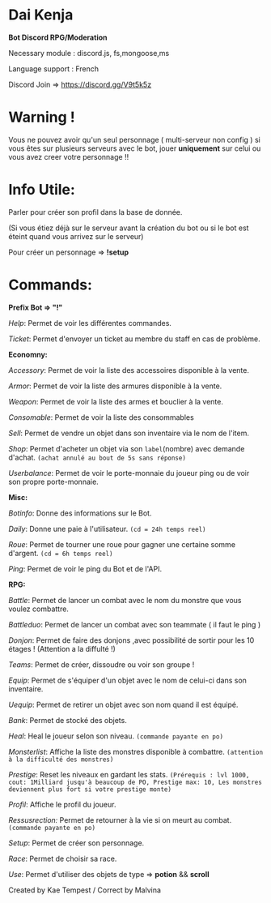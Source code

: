 # Dai Kenja
**Bot Discord RPG/Moderation**

Necessary module : discord.js, fs,mongoose,ms

Language support : French

Discord Join => https://discord.gg/V9t5k5z
# Warning !
Vous ne pouvez avoir qu'un seul personnage ( multi-serveur non config ) si vous êtes sur plusieurs serveurs avec le bot, jouer **uniquement** sur celui ou vous avez creer votre personnage !!

# Info Utile:
Parler pour créer son profil dans la base de donnée.

(Si vous étiez déjà sur le serveur avant la création du bot ou si le bot est éteint quand vous arrivez sur le serveur)

Pour créer un personnage => **!setup**
# Commands:
**Prefix Bot => "!"**

_Help_: Permet de voir les différentes commandes.

_Ticket_: Permet d'envoyer un ticket au membre du staff en cas de problème.

**Economny:**

_Accessory_: Permet de voir la liste des accessoires disponible à la vente.

_Armor_: Permet de voir la liste des armures disponible à la vente.

_Weapon_: Permet de voir la liste des armes et bouclier à la vente.

_Consomable_: Permet de voir la liste des consommables
 
_Sell_: Permet de vendre un objet dans son inventaire via le nom de l'item.

_Shop_: Permet d'acheter un objet via son `label`(nombre) avec demande d'achat. `(achat annulé au bout de 5s sans réponse)`

_Userbalance_: Permet de voir le porte-monnaie du joueur ping ou de voir son propre porte-monnaie.

**Misc:**

_Botinfo_: Donne des informations sur le Bot.

_Daily_: Donne une paie à l'utilisateur. `(cd = 24h temps reel)`

_Roue_: Permet de tourner une roue pour gagner une certaine somme d'argent. `(cd = 6h temps reel)`

_Ping_: Permet de voir le ping du Bot et de l'API.

**RPG:**

_Battle_: Permet de lancer un combat avec le nom du monstre que vous voulez combattre.

_Battleduo_: Permet de lancer un combat avec son teammate ( il faut le ping )

_Donjon_: Permet de faire des donjons ,avec possibilité de sortir pour les 10 étages ! (Attention a la diffulté !)

_Teams_: Permet de créer, dissoudre ou voir son groupe !

_Equip_: Permet de s'équiper d'un objet avec le nom de celui-ci dans son inventaire.

_Uequip_: Permet de retirer un objet avec son nom quand il est équipé.

_Bank_: Permet de stocké des objets.

_Heal_: Heal le joueur selon son niveau. `(commande payante en po)`

_Monsterlist_: Affiche la liste des monstres disponible à combattre. `(attention à la difficulté des monstres)`

_Prestige_: Reset les niveaux en gardant les stats. `(Prérequis : lvl 1000, cout: 1Milliard jusqu'à beaucoup de PO, Prestige max: 10, Les monstres deviennent plus fort si votre prestige monte)`

_Profil_: Affiche le profil du joueur.

_Ressusrection:_ Permet de retourner à la vie si on meurt au combat. `(commande payante en po)`

_Setup_: Permet de créer son personnage.

_Race_: Permet de choisir sa race.

_Use_: Permet d'utiliser des objets de type => **potion** && **scroll**

Created by Kae Tempest / Correct by Malvina
